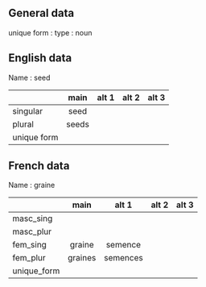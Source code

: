 ## General data

unique form :
type : noun

## English data

Name : seed

|             | main  | alt 1 | alt 2 | alt 3 |
| :---------- | :---: | :---: | :---: | ----- |
| singular    | seed  |       |       |       |
| plural      | seeds |       |       |       |
| unique form |       |       |       |       |

## French data

Name : graine

|             |  main   |  alt 1   | alt 2 | alt 3 |
| :---------- | :-----: | :------: | :---: | :---: |
| masc_sing   |         |          |       |       |
| masc_plur   |         |          |       |       |
| fem_sing    | graine  | semence  |       |       |
| fem_plur    | graines | semences |       |       |
| unique_form |         |          |       |       |


